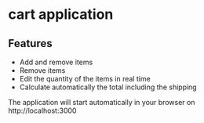 #   cart application    
 
## Features
* Add and remove items 
* Remove items
* Edit the quantity of the items in real time
* Calculate automatically the total including the shipping  

 

 
 
The application will start automatically in your browser on http://localhost:3000

